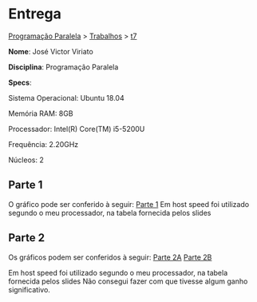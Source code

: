 # Entrega
[Programação Paralela](https://github.com/jviriato/elc139-2019a) > [Trabalhos](trabalhos) > [t7](/trabalhos/t7)

**Nome**: José Victor Viriato

**Disciplina**: Programação Paralela

**Specs**:

Sistema Operacional: Ubuntu 18.04

Memória RAM: 8GB

Processador: Intel(R) Core(TM) i5-5200U

Frequência: 2.20GHz

Núcleos: 2

## Parte 1

O gráfico pode ser conferido à seguir:
[Parte 1](parte1.png)
Em host speed foi utilizado segundo o meu processador, na tabela fornecida pelos slides

## Parte 2

Os gráficos podem ser conferidos à seguir:
[Parte 2A](parte2a.png)
[Parte 2B](parte2b.png)


Em host speed foi utilizado segundo o meu processador, na tabela fornecida pelos slides
Não consegui fazer com que tivesse algum ganho significativo.
